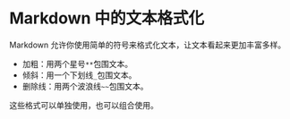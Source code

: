 # Markdown 中的文本格式化

Markdown 允许你使用简单的符号来格式化文本，让文本看起来更加丰富多样。

- 加粗：用两个星号`**`包围文本。
- 倾斜：用一个下划线`_`包围文本。
- 删除线：用两个波浪线`~~`包围文本。

这些格式可以单独使用，也可以组合使用。


